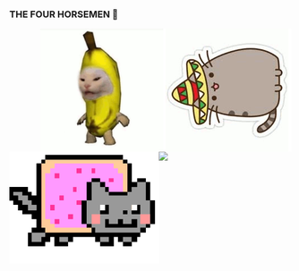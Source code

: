 ### THE FOUR HORSEMEN 👋

<img alt="TACOCAT" src="https://raw.githubusercontent.com/JoeVictor22/JoeVictor22/master/tacocat.gif" align="right">
<img width="220" height="220" alt="NANANACAT" src="https://raw.githubusercontent.com/JoeVictor22/JoeVictor22/master/nananacat.gif" align="right">
<img height="200" alt="NYAN" src="https://raw.githubusercontent.com/JoeVictor22/JoeVictor22/master/nyannyan.gif" align="left">
<img height="220" alt"PINGU" src="https://media.tenor.com/images/6ca5755c1d4aa25a16c4bf75a0e85d47/tenor.gif" align="left">

<!--

Here are some ideas to get you started:

- 🔭 I’m currently working on ...
- 🌱 I’m currently learning ...
- 👯 I’m looking to collaborate on ...
- 🤔 I’m looking for help with ...
- 💬 Ask me about ...
- 📫 How to reach me: ...
- 😄 Pronouns: ...
- ⚡ Fun fact: ...
-->
